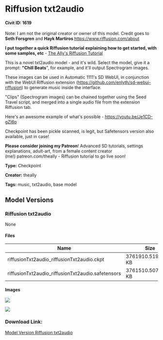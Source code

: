 # Riffusion txt2audio

#### Civit ID: 1619

<p>Note: I am not the original creator or owner of this model. Credit goes to <strong>Seth Forsgren</strong> and <strong>Hayk Martiros </strong><a href="https://www.riffusion.com/about" rel="ugc" target="_blank">https://www.riffusion.com/about</a></p><p><strong>I put together a quick Riffusion tutorial explaining how to get started, with some samples, etc</strong> - <a href="https://www.notion.so/theally/Quick-n-Dirty-Riffusion-txt2audio-Tutorial-18e57df9ef214c3280efc5998bbf774d" rel="ugc" target="_blank">The Ally's Riffusion Tutorial</a></p><p>This is a novel txt2audio model - and it's wild. Select the model, give it a prompt: <strong>"Chill Beats</strong>", for example, and it'll output Spectrogram images.</p><p>These images can be used in Automatic 1111's SD WebUI, in conjunction with the WebUI Riffusion extension (<a href="https://github.com/enlyth/sd-webui-riffusion" rel="ugc" target="_blank">https://github.com/enlyth/sd-webui-riffusion</a>) to generate music inside the interface.</p><p>"Clips" (Spectrogram images) can be chained together using the Seed Travel script, and merged into a single audio file from the extension Riffusion tab.</p><p>Here's an awesome example of what's possible - <a href="https://youtu.be/Je1CD-gZI6o" rel="ugc" target="_blank">https://youtu.be/Je1CD-gZI6o</a></p><p>Checkpoint has been pickle scanned, is legit, but Safetensors version also available, just in case!</p><p><strong>Please consider joining my Patreon</strong>! Advanced SD tutorials, settings explanations, adult-art, from a female content creator (me!) patreon.com/theally - Riffusion tutorial to go live soon!</p>

**Type:** Checkpoint

**Creator:** theally

**Tags:** music, txt2audio, base model

## Model Versions

### Riffusion txt2audio

None

#### Files

| Name | Size | Type | Format | Download Url | AutoV1 | AutoV2 | SHA256 | CRC32 | BLAKE3 |
| --- | --- | --- | --- | --- | --- | --- | --- | --- | --- |
| riffusionTxt2audio_riffusionTxt2audio.ckpt | 3761910.51953125 KB | Model | PickleTensor | https://civitai.com/api/download/models/1762?type=Model&format=PickleTensor&size=full&fp=fp16 | AA6CFE4F | 7CB32C101B | 7CB32C101BE96511A44D90F9A064E32F08F39A5987340EC66C19AF2341F4ABF5 | 8E900859 | F53E0A915E8978DCB98F45C2D8B11D10CB1A8B8CC9943AC1CB2ADE4BF19CAC98 |
| riffusionTxt2audio_riffusionTxt2audio.safetensors | 3761510.5078125 KB | Model | SafeTensor | https://civitai.com/api/download/models/1762 | 4AE74E7E | 641C2CA3F2 | 641C2CA3F27FDA54328D031B4899969113FECC5FCE45923D590F452DC5AC9BEE | F7ECAADC | AA453C1C2065DC1DB0EF342D86F9A6BF93616B71C6D7304EE07F2093DA095558 |

#### Images

<p><img src="https://image.civitai.com/xG1nkqKTMzGDvpLrqFT7WA/0059fd6b-6142-40c8-5e9e-ca8157ef6800/width=450/15740.jpeg" /></p>

<p><img src="https://image.civitai.com/xG1nkqKTMzGDvpLrqFT7WA/4a635602-1e7c-45e4-8346-db3cdfb93b00/width=450/15741.jpeg" /></p>

### Download Link:

[Model Version Riffusion txt2audio](https://civitai.com/api/download/models/1762)

